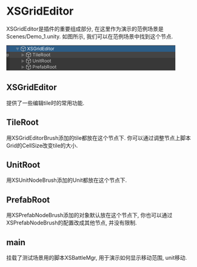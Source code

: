 # XSGridEditor

XSGridEditor是插件的重要组成部分, 在这里作为演示的范例场景是Scenes/Demo_1.unity. 如图所示, 我们可以在范例场景中找到这个节点.

![](../assets/image9.png)

## XSGridEditor

提供了一些编辑tile时的常用功能.

## TileRoot

用XSGridEditorBrush添加的tile都放在这个节点下. 你可以通过调整节点上脚本Grid的CellSize改变tile的大小.

## UnitRoot

用XSUnitNodeBrush添加的Unit都放在这个节点下.

## PrefabRoot

用XSPrefabNodeBrush添加的对象默认放在这个节点下, 你也可以通过XSPrefabNodeBrush的配置改成其他节点, 并没有限制.

## main

挂载了测试场景用的脚本XSBattleMgr, 用于演示如何显示移动范围, unit移动.
